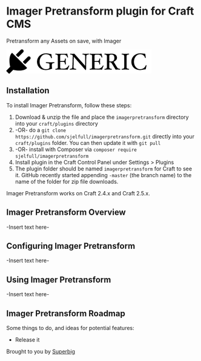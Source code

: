 # Imager Pretransform plugin for Craft CMS

Pretransform any Assets on save, with Imager

![Screenshot](resources/screenshots/plugin_logo.png)

## Installation

To install Imager Pretransform, follow these steps:

1. Download & unzip the file and place the `imagerpretransform` directory into your `craft/plugins` directory
2.  -OR- do a `git clone https://github.com/sjelfull/imagerpretransform.git` directly into your `craft/plugins` folder.  You can then update it with `git pull`
3.  -OR- install with Composer via `composer require sjelfull/imagerpretransform`
4. Install plugin in the Craft Control Panel under Settings > Plugins
5. The plugin folder should be named `imagerpretransform` for Craft to see it.  GitHub recently started appending `-master` (the branch name) to the name of the folder for zip file downloads.

Imager Pretransform works on Craft 2.4.x and Craft 2.5.x.

## Imager Pretransform Overview

-Insert text here-

## Configuring Imager Pretransform

-Insert text here-

## Using Imager Pretransform

-Insert text here-

## Imager Pretransform Roadmap

Some things to do, and ideas for potential features:

* Release it

Brought to you by [Superbig](https://superbig.co)
